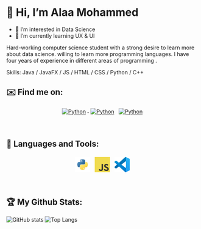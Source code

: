 # 👋 Hi, I’m Alaa Mohammed 
- 👀 I’m interested in Data Science
- 🌱 I’m currently learning UX & UI 


Hard-working computer science student with a strong desire to learn more about data science. willing to learn more programming languages. I have four years of experience in different areas of programming .

Skills: Java / JavaFX / JS / HTML / CSS / Python / C++


## ✉️ Find me on:


<p align="center">
 <a href="https://twitter.com/its_alaai" target="_blank" rel="noopener noreferrer"> <img src='https://cdn.jsdelivr.net/npm/simple-icons@3.0.1/icons/twitter.svg' alt="Python" height="40" style="vertical-align:top; margin:4px"> </a> 
 <a href= "https://www.linkedin.com/in/alaa-m-alomayri-37b30817b" target="_blank" rel="noopener noreferrer"> <img src="https://cdn.jsdelivr.net/npm/simple-icons@v3/icons/linkedin.svg" alt="Python" height="40" style="vertical-align:top; margin:4px"></a>
 <a href="mailto:alaauniver20@gmail.com"> <img src="https://cdn.jsdelivr.net/npm/simple-icons@v3/icons/gmail.svg" alt="Python" height="40" style="vertical-align:top; margin:4px"></a>
</p>

<br />

## 🧰 Languages and Tools:
<p align="center">
<img src="https://raw.githubusercontent.com/github/explore/80688e429a7d4ef2fca1e82350fe8e3517d3494d/topics/python/python.png" alt="Python" height="40" style="vertical-align:top; margin:4px">
<img src="https://raw.githubusercontent.com/github/explore/80688e429a7d4ef2fca1e82350fe8e3517d3494d/topics/javascript/javascript.png" alt="Javascript" height="40" style="vertical-align:top; margin:4px">
<img src="https://raw.githubusercontent.com/github/explore/80688e429a7d4ef2fca1e82350fe8e3517d3494d/topics/visual-studio-code/visual-studio-code.png" alt="VS Code" height="40" style="vertical-align:top; margin:4px">
</p>

<br />

## 🏆 My Github Stats:

![GitHub stats](https://github-readme-stats.vercel.app/api?username=alaa1733&show_icons=true&theme=rose_pine)  ![Top Langs](https://github-readme-stats.vercel.app/api/top-langs/?username=alaa1733&theme=rose_pine)



